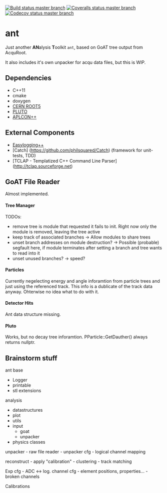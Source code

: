 [![Build status master branch](https://travis-ci.org/A2-Collaboration-dev/ant.svg?branch=master)](https://travis-ci.org/A2-Collaboration-dev/ant)
[![Coveralls status master branch](https://coveralls.io/repos/A2-Collaboration-dev/ant/badge.svg?branch=master&service=github)](https://coveralls.io/github/A2-Collaboration-dev/ant?branch=master)
[![Codecov status master branch](https://codecov.io/github/A2-Collaboration-dev/ant/coverage.svg?branch=master)](https://codecov.io/github/A2-Collaboration-dev/ant?branch=master)


ant
===

Just another **AN**alysis **T**oolkit `ant`,
based on GoAT tree output from AcquRoot.

It also includes it's own unpacker for acqu data files,
but this is WIP.

## Dependencies
  * C++11
  * cmake
  * doxygen
  * [CERN ROOT5](https://root.cern.ch/)
  * [PLUTO](https://www-hades.gsi.de/?q=pluto)
  * [APLCON++](https://github.com/neiser/APLCON)

## External Components
  * [Easylogging++](http://easylogging.muflihun.com/)
  * [Catch] (https://github.com/philsquared/Catch) (framework for unit-tests, TDD)
  * [TCLAP - Templatized C++ Command Line Parser] (http://tclap.sourceforge.net)

## GoAT File Reader

Almost implemented.

#### Tree Manager
TODOs:
 * remove tree is module that requested it fails to init. Right now only the module is removed, leaving the tree active
 * keep track of associated branches -> Allow modules to share trees
 * unset branch addresses on module destruction? -> Possible (probable) segfault here, if module terminates after setting a branch and tree wants to read into it
 * unset unused branches? -> speed?

#### Particles
Currently negelecting energy and angle inforamtion from particle trees
and just using the referenced track. This info is a dublicate of the
track data anyway. Ohterwise no idea what to do with it.

#### Detector Hits
Ant data structure missing.

#### Pluto
Works, but no decay tree inforamtion. PParticle::GetDauther() always returns nullptr.


## Brainstorm stuff
ant
 base
   - Logger
   - printable
   - stl extensions

  analysis
   - datastructures
   - plot
   - utils
   - input
     - goat
     - unpacker
   - physics classes

   unpacker
    - raw file reader
    - unpacker cfg
    - logical channel mapping

   reconstruct
    - apply "calibration"
    - clustering
    - track matching
   
   Exp cfg
    - ADC <-> log. channel cfg
    - element positions, properties...
    - broken channels

   Calibrations


